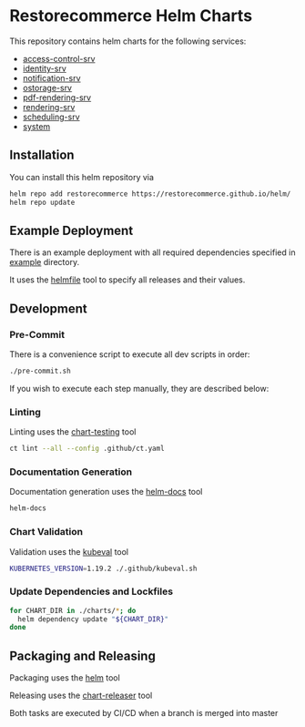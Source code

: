 # Restorecommerce Helm Charts

This repository contains helm charts for the following services:

* [access-control-srv](./charts/access-control-srv)
* [identity-srv](./charts/identity-srv)
* [notification-srv](./charts/notification-srv)
* [ostorage-srv](./charts/ostorage-srv)
* [pdf-rendering-srv](./charts/pdf-rendering-srv)
* [rendering-srv](./charts/rendering-srv)
* [scheduling-srv](./charts/scheduling-srv)
* [system](./charts/system)

## Installation

You can install this helm repository via

```bash
helm repo add restorecommerce https://restorecommerce.github.io/helm/
helm repo update
```

## Example Deployment

There is an example deployment with all required dependencies specified in [example](./example) directory.

It uses the [helmfile](https://github.com/roboll/helmfile) tool to specify all releases and their values.

## Development

### Pre-Commit

There is a convenience script to execute all dev scripts in order:

```bash
./pre-commit.sh
```

If you wish to execute each step manually, they are described below:

### Linting

Linting uses the [chart-testing](https://github.com/helm/chart-testing) tool

```bash
ct lint --all --config .github/ct.yaml 
```

### Documentation Generation

Documentation generation uses the [helm-docs](https://github.com/norwoodj/helm-docs) tool

```bash
helm-docs
```

### Chart Validation

Validation uses the [kubeval](https://github.com/instrumenta/kubeval) tool

```bash
KUBERNETES_VERSION=1.19.2 ./.github/kubeval.sh
```

### Update Dependencies and Lockfiles

```bash
for CHART_DIR in ./charts/*; do
  helm dependency update "${CHART_DIR}"
done
```

## Packaging and Releasing

Packaging uses the [helm](https://helm.sh/) tool

Releasing uses the [chart-releaser](https://github.com/helm/chart-releaser) tool

Both tasks are executed by CI/CD when a branch is merged into master